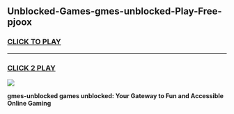 
## Unblocked-Games-gmes-unblocked-Play-Free-pjoox
<h3>
<a href="https://premium76.site?title=gmes-unblocked&ref=18A1">CLICK TO PLAY</a></h3>
<hr>

<h3>
<a href="https://premium76.site?title=gmes-unblocked&ref=18A1">CLICK 2 PLAY</a>
  
</h3>

<a href="https://premium76.site?title=gmes-unblocked&ref=18A1"><img src="https://clearcache.store/games.png"></a>


**gmes-unblocked games unblocked: Your Gateway to Fun and Accessible Online Gaming**

